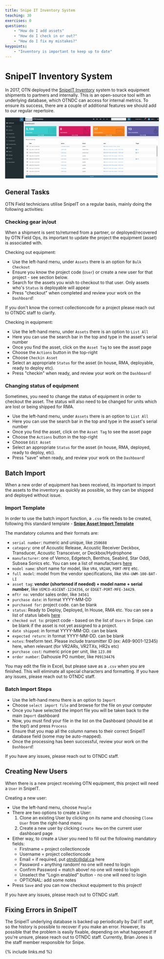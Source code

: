 ```yaml
---
title: Snipe IT Inventory System
teaching: 30
exercises: 0
questions:
    - "How do I add assets"
    - "How do I check in or out?"
    - "How do I fix my mistakes?"
keypoints:
    - "Inventory is important to keep up to date"
---
```


# SnipeIT Inventory System

In 2017, OTN deployed the [SnipeIT Inventory](https://ops.oceantrack.org/snipeit/) system to track equipment shipments to partners and internally. This is an open-source tool with an underlying database, which OTNDC can access for internal metrics. To ensure its success, there are a couple of additional features we should add to our regular repertoire.

![Snipe Dasboard](../fig/snipe_dashboard.PNG)

## General Tasks

OTN Field technicians utilise SnipeIT on a regular basis, mainly doing the following activities:

### Checking gear in/out

When a shipment is sent to/returned from a partner, or deployed/recovered by OTN Field Ops, its important to update the project the equipment (asset) is associated with.

Checking out equipment:

- Use the left-hand menu, under `Assets` there is an option for `Bulk Checkout`
- Ensure you know the project code (`User`) or create a new user for that project - see section below.
- Search for the assets you wish to checkout to that user. Only assets who's `Status` is deployable will appear
- Press "checkout" when completed and review your work on the `Dashboard`!

If you don't know the correct collectioncode for a project please reach out to OTNDC staff to clarify.

Checking in equipment:

- Use the left-hand menu, under `Assets` there is an option to `List All`
- Here you can use the search bar in the top and type in the asset's serial number
- Once you find the asset, click on the `Asset Tag` to see the asset page
- Choose the `Actions` button in the top-right
- Choose `Checkin Asset`
- Select an appropriate `Status` for the asset (in house, RMA, deployable, ready to deploy etc).
- Press "checkin" when ready, and review your work on the `Dashboard`!

### Changing status of equipment

Sometimes, you need to change the status of equipment in order to checkout the asset. The status will also need to be changed for units which are lost or being shipped for RMA.
- Use the left-hand menu, under `Assets` there is an option to `List All`
- Here you can use the search bar in the top and type in the asset's serial number
- Once you find the asset, click on the `Asset Tag` to see the asset page
- Choose the `Actions` button in the top-right
- Choose `Edit Asset`
- Select an appropriate `Status` for the asset (in house, RMA, deployed, ready to deploy, etc).
- Press "save" when ready, and review your work on the `Dashboard`!

## Batch Import

When a new order of equipment has been received, its important to import the assets to the inventory as quickly as possible, so they can be shipped and deployed without issue.

### Import Template

In order to use the batch import function, a `.csv` file needs to be created, following this standard template - **[Snipe Asset Import Template](../files/Asset_import_example.csv)**

The mandatory columns and their formats are:

- `serial number`: numeric and unique, like `250688`
- `category`: one of Acoustic Release, Acoustic Receiver Deckbox, Transducer, Acoustic Transceiver, or Deckbox/Hydrophone
- `manufacturer`: one of Vemco, Edgetech, Benthos, Seabird, Star Oddi, Subsea Sonics etc. You can see a list of manufactuers [here](https://ops.oceantrack.org/snipeit/manufacturers/)
- `model name`: short name for model, like `VR4`, `VR2AR`, `PORT-MFE` etc.
- `full model`: model from the vendor specifications, like `VR4-UWM-100-BAT-LI`
- `asset tag`: **vendor (shortened if needed) + model name + serial number**, like `VEMCO-ASCENT-1234356`, or `EDGET-PORT-MFE-34429`.
- `mftr no`: vendor sales order, like `34561`
- `purchase date`: in format YYYY-MM-DD
- `purchased for`: project code. can be blank
- `status`: Ready to Deploy, Deployed, In House, RMA etc. You can see a list of status labels [here](https://ops.oceantrack.org/snipeit/statuslabels/)
- `checked out to`: project code - based on the list of `Users` in Snipe. can be blank if the asset is not yet assigned to a project.
- `date shipped`: in format YYYY-MM-DD. can be blank
- `expected return`: in format YYYY-MM-DD. can be blank
- `notes`: freeform text. Please include transmitter ID (ex: A69-9001-12345) here, when relevant (for VR2ARs, VR2TXs, HR2s etc)
- `purchase cost`: numeric price per unit, like `123.00`
- `order number`: Dalhousie PO number, like `P09134476`

You may edit the file in Excel, but please save as a `.csv` when you are finished. This will eliminate all special characters and formatting. If you have any issues, please reach out to OTNDC staff.

### Batch Import Steps

- Use the left-hand menu there is an option to `Import`
- Choose `select import file` and browse for the file on your computer
- Once you have selected the import file you will be taken back to the main `Import` dashboard
- Now, you must find your file in the list on the Dashboard (should be at the top!) and press `Process`
- Ensure that you map all the column names to their correct SnipeIT database field (some may be auto-mapped).
- Once the processing has been successful, review your work on the `Dashboard`!

If you have any issues, please reach out to OTNDC staff.

## Creating New Users

When there is a new project receiving OTN equipment, this project will need a `User` in SnipeIT.

Creating a new user:

- Use the left-hand menu, choose `People`
- There are two options to create a User:
	1. Clone an existing User by clicking on its name and choosing `Clone User` from the right-hand menu
	1. Create a new user by clicking `Create New` on the current user dashboard page
- Either way, to create a User you need to fill out the following mandatory fields:
	* Firstname = project collectioncode
	* Username = project collectioncode
	* Email = if required, put otndc@dal.ca here
	* Password = anything random! no one will need to login
	* Confirm Password = match above! no one will need to login
	* Unselect the "Login enabled" button - no one will need to login
	* OPTIONAL: add some notes
- Press `Save` and you can now checkout equipment to this project!

If you have any issues, please reach out to OTNDC staff.

## Fixing Errors in SnipeIT

The SnipeIT underlying database is backed up periodically by Dal IT staff, so the history is possible to recover if you make an error. However, its possible that the problem is easily fixable, depending on what happened! If you're unsure, please reach out to OTNDC staff. Currently, Brian Jones is the staff member responsible for Snipe.



{% include links.md %}
